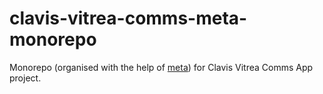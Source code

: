 # clavis-vitrea-comms-meta-monorepo
Monorepo (organised with the help of [meta](https://www.npmjs.com/package/meta)) for Clavis Vitrea Comms App project.
